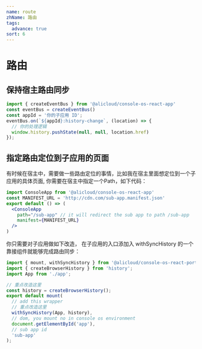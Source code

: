 ```yaml
---
name: route
zhName: 路由
tags: 
  advance: true
sort: 6
---
```


# 路由

## 保持宿主路由同步

``` javascript
import { createEventBus } from '@alicloud/console-os-react-app'
const eventBus = createEventBus()
const appId = '你的子应用 ID';
eventBus.on(`${appId}:history-change`, (location) => {
  // 你的处理逻辑
  window.history.pushState(null, null, location.href)
});
```

## 指定路由定位到子应用的页面

有时候在宿主中，需要做一些路由定位的事情，比如我在宿主里面想定位到一个子应用的具体页面, 你需要在宿主中指定一个Path，如下代码：

``` jsx
import ConsoleApp from '@alicloud/console-os-react-app'
const MANIFEST_URL = 'http://cdn.com/sub-app.manifest.json'
export default () => (
  <ConsoleApp
    path="/sub-app" // it will redirect the sub app to path /sub-app
    manifest={MANIFEST_URL}
  />
)
```

你只需要对子应用做如下改造， 在子应用的入口添加入 withSyncHistory 的一个靠接组件就能够完成路由同步：

```jsx
import { mount, withSyncHistory } from '@alicloud/console-os-react-portal';
import { createBrowserHistory } from 'history';
import App from './app';

// 重点改造这里
const history = createBrowserHistory();
export default mount(
  // add this wrapper
  // 重点改造这里
  withSyncHistory(App, history),
  // dom, you mount no in console os environment
  document.getElementById('app'),
  // sub app id
  'sub-app'
);
```
